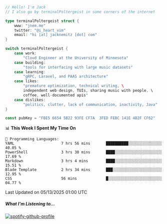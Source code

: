 ```go
// Hello! I'm Jack
// I also go by terminalPoltergeist in some corners of the internet

type terminalPoltergeist struct {
    www: "jnem.me"
    twitter: "@i_heart_vim"
    email: "hi [at] jacknemitz [dot] com"
}

switch terminalPoltergeist {
    case work:
        "Cloud Engineer at the University of Minnesota"
    case building:
        "tools for interfacing with large music datasets"
    case learning:
        "gRPC, Laravel, and PAAS architecture"
    case likes:
        "premature optimization, technical writing, \
        independent web-design, TUIs, sharing music with people, \
        coffee, well-documented apis"
    case dislikes:
        "politics, clutter, lack of communication, inactivity, Java"
}

const pubKey = "FBE5 6654 5B22 93FE CF7A  3FED FEBC 141E 4B2F CF62"
```

<!--START_SECTION:waka-->
📊 **This Week I Spent My Time On** 

```text
💬 Programming Languages: 
YAML                     7 hrs 56 mins       ██████████░░░░░░░░░░░░░░░   40.05 % 
PowerShell               3 hrs 30 mins       ████░░░░░░░░░░░░░░░░░░░░░   17.69 % 
Markdown                 3 hrs 4 mins        ████░░░░░░░░░░░░░░░░░░░░░   15.51 % 
Blade Template           2 hrs 34 mins       ███░░░░░░░░░░░░░░░░░░░░░░   12.95 % 
CSS                      56 mins             █░░░░░░░░░░░░░░░░░░░░░░░░   04.77 % 
```


 Last Updated on 05/13/2025 01:00 UTC
<!--END_SECTION:waka-->

##### What I'm Listening to...

[![spotify-github-profile](https://jnem.me/listening-item?maxAge=2592000)](https://jnem.me/listening)
